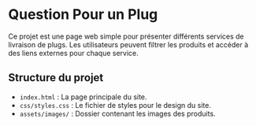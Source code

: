 # Question Pour un Plug

Ce projet est une page web simple pour présenter différents services de livraison de plugs. Les utilisateurs peuvent filtrer les produits et accéder à des liens externes pour chaque service.

## Structure du projet

- `index.html` : La page principale du site.
- `css/styles.css` : Le fichier de styles pour le design du site.
- `assets/images/` : Dossier contenant les images des produits.
